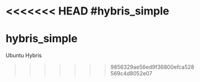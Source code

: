 <<<<<<< HEAD
#hybris_simple
=======
# hybris_simple
Ubuntu Hybris
>>>>>>> 9856329ae56ed9f36800efca528569c4d8052e07
